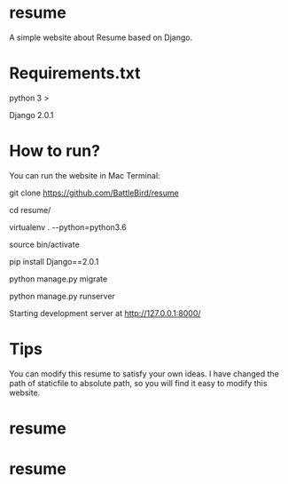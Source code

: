 # resume
A simple website about Resume based on Django.

# Requirements.txt
python 3 >

Django 2.0.1

# How to run?

You can run the website in Mac Terminal:

git clone https://github.com/BattleBird/resume

cd resume/

virtualenv . --python=python3.6

source bin/activate

pip install Django==2.0.1

python manage.py migrate

python manage.py runserver

Starting development server at http://127.0.0.1:8000/

# Tips

You can modify this resume to satisfy your own ideas. I have changed the path of staticfile to absolute path, so you will find it easy to modify this website.
# resume
# resume
